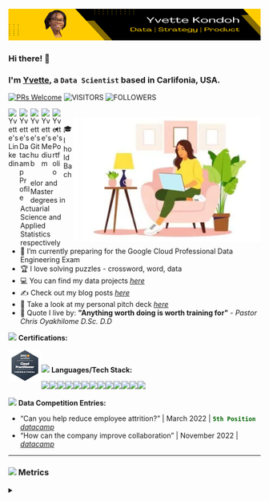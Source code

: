 ![I am GitHub Readme Generator's creator](https://github.com/yvetteekon/yvetteekon/blob/main/profile-banner.png)

### Hi there! 👋

### I'm [**Yvette**](https://www.linkedin.com/in/yvettekondoh/), a **`Data Scientist`** based in Carlifonia, USA. 

[![PRs Welcome](https://img.shields.io/badge/PRs-welcome-FDBE02.svg?style=flat&logo=github)](https://github.com/yvetteekon)
<img alt="VISITORS" src="https://komarev.com/ghpvc/?username=yvetteekon&style=flat&logo=github&label=Profile+Views&color=FDBE02"/>
<img alt="FOLLOWERS" src="https://img.shields.io/github/followers/yvetteekon?color=FDBE02&logo=githubb&label=Followers"/>

<a href="https://www.linkedin.com/in/yvettekondoh/">
  <img align="left" alt="Yvette's Linkedin" width="22px" src="https://cdn.jsdelivr.net/npm/simple-icons@v3/icons/linkedin.svg" />
</a>
<a href="https://www.datacamp.com/profile/yvetteekon">
  <img align="left" alt="Yvette's Datacamp Profile" width="22px" src="https://cdn.jsdelivr.net/npm/simple-icons@v3/icons/datacamp.svg" />
</a>
<a href="https://github.com/yvetteekon">
  <img align="left" alt="Yvette's Github" width="22px" src="https://cdn.jsdelivr.net/npm/simple-icons@v3/icons/github.svg" />
</a>
<a href="https://medium.com/@ykondoh">
  <img align="left" alt="Yvette's Medium" width="22px" src="https://cdn.jsdelivr.net/npm/simple-icons@v3/icons/medium.svg" />
</a>
<a href="https://www.datascienceportfol.io/yvetteekon">
  <img align="left" alt="Yvette's Portfolio" width="22px" src="https://cdn.jsdelivr.net/npm/simple-icons@v3/icons/icloud.svg" />
</a>
<br />


<img align="right" height="250" width="375" alt="PNG" src="female-coding-in-sofa-flipped.png" />

- 🎓 I hold Bachelor and Master degrees in Actuarial Science and Applied Statistics respectively
- 🌱 I’m currently preparing for the Google Cloud Professional Data Engineering Exam
- 🏆 I love solving puzzles - crossword, word, data
- 💻 You can find my data projects [*here*](https://www.datascienceportfol.io/yvetteekon)
- ✍️ Check out my blog posts [*here*](https://medium.com/@ykondoh)
- 🎯 Take a look at my personal pitch deck [*here*](https://drive.google.com/file/d/1fiE_Z_L_5TGHhzP-F1G8eAR4G9uGhVV9/view?usp=sharing)
- 💬 Quote I live by: **"Anything worth doing is worth training for"** - *Pastor Chris Oyakhilome D.Sc. D.D*
<!-- - 🎯 I’m currently working on my [*pet data project*](https://github.com/yvetteekon/user-subscription-analytics) -->
<!-- - 📫 You can reach me via email: *yvetteekon@gmail.com* -->

<img src="https://media.giphy.com/media/nJ2svGMHDVvUXlxz1o/giphy.gif" width="30"> **Certifications:** 

<img align="left" height="66" width="66" alt="PNG" src="aws-certified-cloud-practitioner.png" />

<br />

<img src="https://media.giphy.com/media/WUlplcMpOCEmTGBtBW/giphy.gif" width="30"> **Languages/Tech Stack:** 

<img src="https://img.shields.io/badge/git-%23F05033.svg?style=for-the-badge&logo=git&logoColor=white"><img src="https://img.shields.io/badge/Streamlit-FF4B4B.svg?style=for-the-badge&logo=Streamlit&logoColor=white"><img src="https://img.shields.io/badge/Jupyter-F37626.svg?&style=for-the-badge&logo=Jupyter&logoColor=white"><img src="https://img.shields.io/badge/scikitlearn-F7931E.svg?style=for-the-badge&logo=scikit-learn&logoColor=white"><img src="https://img.shields.io/badge/Anaconda-%2344A833.svg?style=for-the-badge&logo=anaconda&logoColor=white"><img src="https://img.shields.io/badge/Python-3776AB?style=for-the-badge&logo=python&logoColor=white"><img src="https://img.shields.io/badge/R-276DC3?style=for-the-badge&logo=r&logoColor=white"><img src="https://img.shields.io/badge/GoogleCloud-%234285F4.svg?style=for-the-badge&logo=google-cloud&logoColor=white"><img src="https://img.shields.io/badge/Docker-2CA5E0?style=for-the-badge&logo=docker&logoColor=white"><img src="https://img.shields.io/badge/mysql-%2300f.svg?style=for-the-badge&logo=mysql&logoColor=white"><img src="https://img.shields.io/badge/pandas-150458.svg?style=for-the-badge&logo=pandas&logoColor=white"><img src="https://img.shields.io/badge/NumPy-013243.svg?style=for-the-badge&logo=NumPy&logoColor=white"><img src="https://img.shields.io/badge/Amazon%20AWS-232F3E.svg?style=for-the-badge&logo=Amazon-AWS&logoColor=white">


<img src="https://media.giphy.com/media/fx65AQD9zinDzQKDws/giphy.gif" width="30"> **Data Competition Entries:**

- “Can you help reduce employee attrition?” | March 2022 |  <font color='darkgreen'>**`5th Position`**</font> [*datacamp*](https://app.datacamp.com/workspace/w/ab949f18-f50d-43b4-bb97-750ec06510bd)
- “How can the company improve collaboration” | November 2022 |      [*datacamp*](https://app.datacamp.com/workspace/w/261bd35c-a7da-46ea-91a5-fa6d6a7212fe)


---

### <img src="https://media.giphy.com/media/ww9Z3l8wl4szKyRIro/giphy.gif" width="30"> Metrics
<details>
  <summary></summary>

![GitHub metrics](https://metrics.lecoq.io/yvetteekon)  

<br/>
